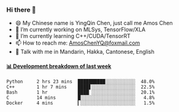 ### Hi there 👋
- 😄 My Chinese name is YingQin Chen, just call me Amos Chen
- 🔭 I’m currently working on MLSys, TensorFlow/XLA
- 🌱 I’m currently learning C++/CUDA/TensorRT
- 📫 How to reach me: AmosChenYQ@foxmail.com
- 💬 Talk with me in Mandarin, Hakka, Cantonese, English

<!-- waka-box start -->
#### <a href="https://gist.github.com/becb911736b10de673d72f2a472b1e52" target="_blank">📊 Development breakdown of last week</a>
```text
Python     2 hrs 23 mins  ██████████░░░░░░░░░░░  48.0%
C++        1 hr 7 mins    ████▋░░░░░░░░░░░░░░░░  22.5%
Bash       1 hr           ████▏░░░░░░░░░░░░░░░░  20.1%
C          14 mins        █░░░░░░░░░░░░░░░░░░░░   4.8%
Docker     4 mins         ▎░░░░░░░░░░░░░░░░░░░░   1.5%
```
<!-- waka-box end -->


<!--
**AmosChenYQ/AmosChenYQ** is a ✨ _special_ ✨ repository because its `README.md` (this file) appears on your GitHub profile.

Here are some ideas to get you started:

- 🔭 I’m currently working on 
- 🌱 I’m currently learning ...
- 👯 I’m looking to collaborate on ...
- 🤔 I’m looking for help with ...
- 📫 How to reach me: AmosChenYQ@foxmail.com
- 😄 Pronouns: ...
- ⚡ Fun fact: ...
-->
